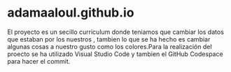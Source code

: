 # adamaaloul.github.io

El proyecto es un secillo curriculum donde teniamos que cambiar los datos que estaban por los nuestros , tambien lo que se ha hecho es cambiar algunas cosas a nuestro gusto como los colores.Para la realización del proecto se ha utilizado Visual Studio Code y tambien el GitHub Codespace para hacer el commit.
